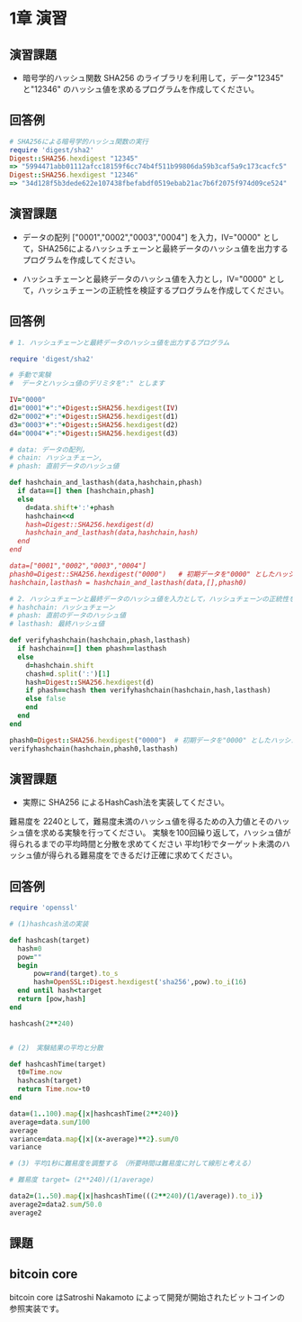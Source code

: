 # 1章 演習

## 演習課題

* 暗号学的ハッシュ関数 SHA256 のライブラリを利用して，データ"12345" と"12346" のハッシュ値を求めるプログラムを作成してください。

## 回答例

```ruby
# SHA256による暗号学的ハッシュ関数の実行
require 'digest/sha2'
Digest::SHA256.hexdigest "12345"
=> "5994471abb01112afcc18159f6cc74b4f511b99806da59b3caf5a9c173cacfc5"
Digest::SHA256.hexdigest "12346"
=> "34d128f5b3dede622e107438fbefabdf0519ebab21ac7b6f2075f974d09ce524"
```

## 演習課題

* データの配列 ["0001","0002","0003","0004"] を入力，IV="0000" として，SHA256によるハッシュチェーンと最終データのハッシュ値を出力するプログラムを作成してください。

* ハッシュチェーンと最終データのハッシュ値を入力とし，IV="0000" として，ハッシュチェーンの正統性を検証するプログラムを作成してください。



## 回答例

```ruby
# 1. ハッシュチェーンと最終データのハッシュ値を出力するプログラム

require 'digest/sha2'

# 手動で実験
#  データとハッシュ値のデリミタを":" とします

IV="0000"
d1="0001"+":"+Digest::SHA256.hexdigest(IV)
d2="0002"+":"+Digest::SHA256.hexdigest(d1)
d3="0003"+":"+Digest::SHA256.hexdigest(d2)
d4="0004"+":"+Digest::SHA256.hexdigest(d3)

# data: データの配列，
# chain: ハッシュチェーン, 
# phash: 直前データのハッシュ値

def hashchain_and_lasthash(data,hashchain,phash)
  if data==[] then [hashchain,phash]
  else
    d=data.shift+':'+phash
    hashchain<<d
    hash=Digest::SHA256.hexdigest(d)
    hashchain_and_lasthash(data,hashchain,hash)
  end
end

data=["0001","0002","0003","0004"]
phash0=Digest::SHA256.hexdigest("0000")   # 初期データを"0000" としたハッシュ値
hashchain,lasthash = hashchain_and_lasthash(data,[],phash0)
```

```ruby
# 2. ハッシュチェーンと最終データのハッシュ値を入力として，ハッシュチェーンの正統性を検証する
# hashchain: ハッシュチェーン
# phash: 直前のデータのハッシュ値
# lasthash: 最終ハッシュ値

def verifyhashchain(hashchain,phash,lasthash)
  if hashchain==[] then phash==lasthash
  else
    d=hashchain.shift
    chash=d.split(':')[1]
    hash=Digest::SHA256.hexdigest(d)
    if phash==chash then verifyhashchain(hashchain,hash,lasthash)
    else false
    end
  end
end

phash0=Digest::SHA256.hexdigest("0000")  # 初期データを"0000" としたハッシュ値
verifyhashchain(hashchain,phash0,lasthash)

```

## 演習課題

* 実際に SHA256 によるHashCash法を実装してください。

難易度を 2240として，難易度未満のハッシュ値を得るための入力値とそのハッシュ値を求める実験を行ってください。
実験を100回繰り返して，ハッシュ値が得られるまでの平均時間と分散を求めてください
平均1秒でターゲット未満のハッシュ値が得られる難易度をできるだけ正確に求めてください。



## 回答例

```ruby
require 'openssl'

# (1)hashcash法の実装

def hashcash(target)
  hash=0
  pow=""
  begin
      pow=rand(target).to_s
      hash=OpenSSL::Digest.hexdigest('sha256',pow).to_i(16)
  end until hash<target
  return [pow,hash]
end

hashcash(2**240)
```

```ruby

# (2)　実験結果の平均と分散

def hashcashTime(target)
  t0=Time.now
  hashcash(target)
  return Time.now-t0
end

data=(1..100).map{|x|hashcashTime(2**240)}
average=data.sum/100
average
variance=data.map{|x|(x-average)**2}.sum/0
variance

```

```ruby
# (3) 平均1秒に難易度を調整する　（所要時間は難易度に対して線形と考える）

# 難易度 target= (2**240)/(1/average)

data2=(1..50).map{|x|hashcashTime(((2**240)/(1/average)).to_i)}
average2=data2.sum/50.0
average2
```


## 課題


## bitcoin core

bitcoin core はSatroshi Nakamoto によって開発が開始されたビットコインの参照実装です。

```
